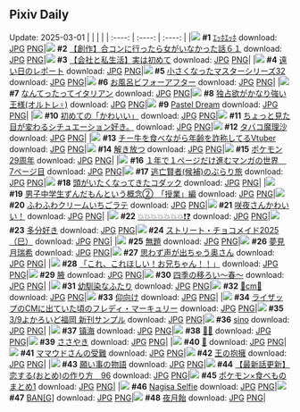 ## Pixiv Daily
Update: 2025-03-01
|      |      |      |
| :----: | :----: | :----: |
|![](https://pixiv.microyu.workers.dev/c/240x480/img-master/img/2025/02/27/00/00/22/127664498_p0_master1200.jpg) **#1** [ｴｯﾎｴｯﾎ](https://www.pixiv.net/artworks/127664498) download: [JPG](https://pixiv.microyu.workers.dev/img-original/img/2025/02/27/00/00/22/127664498_p0.jpg) [PNG](https://pixiv.microyu.workers.dev/img-original/img/2025/02/27/00/00/22/127664498_p0.png)|![](https://pixiv.microyu.workers.dev/c/240x480/img-master/img/2025/02/28/00/00/11/127696447_p0_master1200.jpg) **#2** [【創作】合コンに行ったら女がいなかった話６１](https://www.pixiv.net/artworks/127696447) download: [JPG](https://pixiv.microyu.workers.dev/img-original/img/2025/02/28/00/00/11/127696447_p0.jpg) [PNG](https://pixiv.microyu.workers.dev/img-original/img/2025/02/28/00/00/11/127696447_p0.png)|![](https://pixiv.microyu.workers.dev/c/240x480/img-master/img/2025/02/28/12/00/23/127709167_p0_master1200.jpg) **#3** [【会社と私生活】実は初めて](https://www.pixiv.net/artworks/127709167) download: [JPG](https://pixiv.microyu.workers.dev/img-original/img/2025/02/28/12/00/23/127709167_p0.jpg) [PNG](https://pixiv.microyu.workers.dev/img-original/img/2025/02/28/12/00/23/127709167_p0.png)|
|![](https://pixiv.microyu.workers.dev/c/240x480/img-master/img/2025/02/27/18/06/10/127684064_p0_master1200.jpg) **#4** [遠い日のレポート](https://www.pixiv.net/artworks/127684064) download: [JPG](https://pixiv.microyu.workers.dev/img-original/img/2025/02/27/18/06/10/127684064_p0.jpg) [PNG](https://pixiv.microyu.workers.dev/img-original/img/2025/02/27/18/06/10/127684064_p0.png)|![](https://pixiv.microyu.workers.dev/c/240x480/img-master/img/2025/02/28/18/23/29/127717399_p0_master1200.jpg) **#5** [小さくなったマスターシリーズ32](https://www.pixiv.net/artworks/127717399) download: [JPG](https://pixiv.microyu.workers.dev/img-original/img/2025/02/28/18/23/29/127717399_p0.jpg) [PNG](https://pixiv.microyu.workers.dev/img-original/img/2025/02/28/18/23/29/127717399_p0.png)|![](https://pixiv.microyu.workers.dev/c/240x480/img-master/img/2025/02/27/22/00/01/127691744_p0_master1200.jpg) **#6** [お風呂ビフォーアフター](https://www.pixiv.net/artworks/127691744) download: [JPG](https://pixiv.microyu.workers.dev/img-original/img/2025/02/27/22/00/01/127691744_p0.jpg) [PNG](https://pixiv.microyu.workers.dev/img-original/img/2025/02/27/22/00/01/127691744_p0.png)|
|![](https://pixiv.microyu.workers.dev/c/240x480/img-master/img/2025/02/28/07/30/01/127704935_p0_master1200.jpg) **#7** [なんてったってイタリアン](https://www.pixiv.net/artworks/127704935) download: [JPG](https://pixiv.microyu.workers.dev/img-original/img/2025/02/28/07/30/01/127704935_p0.jpg) [PNG](https://pixiv.microyu.workers.dev/img-original/img/2025/02/28/07/30/01/127704935_p0.png)|![](https://pixiv.microyu.workers.dev/c/240x480/img-master/img/2025/02/27/19/16/11/127686107_p0_master1200.jpg) **#8** [独占欲がかなり強い王様(オルトレ♀)](https://www.pixiv.net/artworks/127686107) download: [JPG](https://pixiv.microyu.workers.dev/img-original/img/2025/02/27/19/16/11/127686107_p0.jpg) [PNG](https://pixiv.microyu.workers.dev/img-original/img/2025/02/27/19/16/11/127686107_p0.png)|![](https://pixiv.microyu.workers.dev/c/240x480/img-master/img/2025/02/27/00/00/24/127664505_p0_master1200.jpg) **#9** [Pastel Dream](https://www.pixiv.net/artworks/127664505) download: [JPG](https://pixiv.microyu.workers.dev/img-original/img/2025/02/27/00/00/24/127664505_p0.jpg) [PNG](https://pixiv.microyu.workers.dev/img-original/img/2025/02/27/00/00/24/127664505_p0.png)|
|![](https://pixiv.microyu.workers.dev/c/240x480/img-master/img/2025/02/28/20/50/57/127722463_p0_master1200.jpg) **#10** [初めての「かわいい」](https://www.pixiv.net/artworks/127722463) download: [JPG](https://pixiv.microyu.workers.dev/img-original/img/2025/02/28/20/50/57/127722463_p0.jpg) [PNG](https://pixiv.microyu.workers.dev/img-original/img/2025/02/28/20/50/57/127722463_p0.png)|![](https://pixiv.microyu.workers.dev/c/240x480/img-master/img/2025/02/28/03/01/26/127701539_p0_master1200.jpg) **#11** [ちょっと見た目が変わるシチュエーション好き。](https://www.pixiv.net/artworks/127701539) download: [JPG](https://pixiv.microyu.workers.dev/img-original/img/2025/02/28/03/01/26/127701539_p0.jpg) [PNG](https://pixiv.microyu.workers.dev/img-original/img/2025/02/28/03/01/26/127701539_p0.png)|![](https://pixiv.microyu.workers.dev/c/240x480/img-master/img/2025/02/27/00/30/01/127665886_p0_master1200.jpg) **#12** [タバコ魔理沙](https://www.pixiv.net/artworks/127665886) download: [JPG](https://pixiv.microyu.workers.dev/img-original/img/2025/02/27/00/30/01/127665886_p0.jpg) [PNG](https://pixiv.microyu.workers.dev/img-original/img/2025/02/27/00/30/01/127665886_p0.png)|
|![](https://pixiv.microyu.workers.dev/c/240x480/img-master/img/2025/02/28/21/15/30/127723557_p0_master1200.jpg) **#13** [チー牛を食べながら年齢を詐称してるVtuber](https://www.pixiv.net/artworks/127723557) download: [JPG](https://pixiv.microyu.workers.dev/img-original/img/2025/02/28/21/15/30/127723557_p0.jpg) [PNG](https://pixiv.microyu.workers.dev/img-original/img/2025/02/28/21/15/30/127723557_p0.png)|![](https://pixiv.microyu.workers.dev/c/240x480/img-master/img/2025/02/28/00/00/15/127696472_p0_master1200.jpg) **#14** [解き放つ](https://www.pixiv.net/artworks/127696472) download: [JPG](https://pixiv.microyu.workers.dev/img-original/img/2025/02/28/00/00/15/127696472_p0.jpg) [PNG](https://pixiv.microyu.workers.dev/img-original/img/2025/02/28/00/00/15/127696472_p0.png)|![](https://pixiv.microyu.workers.dev/c/240x480/img-master/img/2025/02/27/00/38/08/127666213_p0_master1200.jpg) **#15** [ポケモン29周年](https://www.pixiv.net/artworks/127666213) download: [JPG](https://pixiv.microyu.workers.dev/img-original/img/2025/02/27/00/38/08/127666213_p0.jpg) [PNG](https://pixiv.microyu.workers.dev/img-original/img/2025/02/27/00/38/08/127666213_p0.png)|
|![](https://pixiv.microyu.workers.dev/c/240x480/img-master/img/2025/02/27/17/02/13/127682269_p0_master1200.jpg) **#16** [１年で１ページだけ進むマンガの世界　7ページ目](https://www.pixiv.net/artworks/127682269) download: [JPG](https://pixiv.microyu.workers.dev/img-original/img/2025/02/27/17/02/13/127682269_p0.jpg) [PNG](https://pixiv.microyu.workers.dev/img-original/img/2025/02/27/17/02/13/127682269_p0.png)|![](https://pixiv.microyu.workers.dev/c/240x480/img-master/img/2025/02/27/00/00/55/127664615_p0_master1200.jpg) **#17** [逃亡賢者(候補)のぶらり旅](https://www.pixiv.net/artworks/127664615) download: [JPG](https://pixiv.microyu.workers.dev/img-original/img/2025/02/27/00/00/55/127664615_p0.jpg) [PNG](https://pixiv.microyu.workers.dev/img-original/img/2025/02/27/00/00/55/127664615_p0.png)|![](https://pixiv.microyu.workers.dev/c/240x480/img-master/img/2025/02/27/16/17/19/127680327_p0_master1200.jpg) **#18** [頭がいたくなってきたコダック](https://www.pixiv.net/artworks/127680327) download: [JPG](https://pixiv.microyu.workers.dev/img-original/img/2025/02/27/16/17/19/127680327_p0.jpg) [PNG](https://pixiv.microyu.workers.dev/img-original/img/2025/02/27/16/17/19/127680327_p0.png)|
|![](https://pixiv.microyu.workers.dev/c/240x480/img-master/img/2025/02/27/18/41/03/127684989_p0_master1200.jpg) **#19** [男子中学生ずんだもんという概念②　「授業」編](https://www.pixiv.net/artworks/127684989) download: [JPG](https://pixiv.microyu.workers.dev/img-original/img/2025/02/27/18/41/03/127684989_p0.jpg) [PNG](https://pixiv.microyu.workers.dev/img-original/img/2025/02/27/18/41/03/127684989_p0.png)|![](https://pixiv.microyu.workers.dev/c/240x480/img-master/img/2025/02/27/20/30/03/127688513_p0_master1200.jpg) **#20** [ふわふわクリームいちごラテ](https://www.pixiv.net/artworks/127688513) download: [JPG](https://pixiv.microyu.workers.dev/img-original/img/2025/02/27/20/30/03/127688513_p0.jpg) [PNG](https://pixiv.microyu.workers.dev/img-original/img/2025/02/27/20/30/03/127688513_p0.png)|![](https://pixiv.microyu.workers.dev/c/240x480/img-master/img/2025/02/27/07/30/01/127672794_p0_master1200.jpg) **#21** [咲夜さんかわいい！](https://www.pixiv.net/artworks/127672794) download: [JPG](https://pixiv.microyu.workers.dev/img-original/img/2025/02/27/07/30/01/127672794_p0.jpg) [PNG](https://pixiv.microyu.workers.dev/img-original/img/2025/02/27/07/30/01/127672794_p0.png)|
|![](https://pixiv.microyu.workers.dev/c/240x480/img-master/img/2025/02/27/18/44/26/127685080_p0_master1200.jpg) **#22** [💥💥💥💥💥💥💥❗️❓](https://www.pixiv.net/artworks/127685080) download: [JPG](https://pixiv.microyu.workers.dev/img-original/img/2025/02/27/18/44/26/127685080_p0.jpg) [PNG](https://pixiv.microyu.workers.dev/img-original/img/2025/02/27/18/44/26/127685080_p0.png)|![](https://pixiv.microyu.workers.dev/c/240x480/img-master/img/2025/02/28/00/49/01/127698623_p0_master1200.jpg) **#23** [多分好き](https://www.pixiv.net/artworks/127698623) download: [JPG](https://pixiv.microyu.workers.dev/img-original/img/2025/02/28/00/49/01/127698623_p0.jpg) [PNG](https://pixiv.microyu.workers.dev/img-original/img/2025/02/28/00/49/01/127698623_p0.png)|![](https://pixiv.microyu.workers.dev/c/240x480/img-master/img/2025/02/28/15/38/39/127713223_p0_master1200.jpg) **#24** [ストリート・チョコメイド2025（巳）](https://www.pixiv.net/artworks/127713223) download: [JPG](https://pixiv.microyu.workers.dev/img-original/img/2025/02/28/15/38/39/127713223_p0.jpg) [PNG](https://pixiv.microyu.workers.dev/img-original/img/2025/02/28/15/38/39/127713223_p0.png)|
|![](https://pixiv.microyu.workers.dev/c/240x480/img-master/img/2025/02/27/00/00/24/127664504_p0_master1200.jpg) **#25** [無題](https://www.pixiv.net/artworks/127664504) download: [JPG](https://pixiv.microyu.workers.dev/img-original/img/2025/02/27/00/00/24/127664504_p0.jpg) [PNG](https://pixiv.microyu.workers.dev/img-original/img/2025/02/27/00/00/24/127664504_p0.png)|![](https://pixiv.microyu.workers.dev/c/240x480/img-master/img/2025/02/28/02/48/27/127701326_p0_master1200.jpg) **#26** [夢見月瑞希](https://www.pixiv.net/artworks/127701326) download: [JPG](https://pixiv.microyu.workers.dev/img-original/img/2025/02/28/02/48/27/127701326_p0.jpg) [PNG](https://pixiv.microyu.workers.dev/img-original/img/2025/02/28/02/48/27/127701326_p0.png)|![](https://pixiv.microyu.workers.dev/c/240x480/img-master/img/2025/02/27/00/02/35/127664809_p0_master1200.jpg) **#27** [思わず声が出ちゃう奥さん](https://www.pixiv.net/artworks/127664809) download: [JPG](https://pixiv.microyu.workers.dev/img-original/img/2025/02/27/00/02/35/127664809_p0.jpg) [PNG](https://pixiv.microyu.workers.dev/img-original/img/2025/02/27/00/02/35/127664809_p0.png)|
|![](https://pixiv.microyu.workers.dev/c/240x480/img-master/img/2025/02/27/02/25/05/127668825_p0_master1200.jpg) **#28** [「これ、これほしい！お兄ちゃん！！」](https://www.pixiv.net/artworks/127668825) download: [JPG](https://pixiv.microyu.workers.dev/img-original/img/2025/02/27/02/25/05/127668825_p0.jpg) [PNG](https://pixiv.microyu.workers.dev/img-original/img/2025/02/27/02/25/05/127668825_p0.png)|![](https://pixiv.microyu.workers.dev/c/240x480/img-master/img/2025/02/27/15/51/48/127680823_p0_master1200.jpg) **#29** [腋](https://www.pixiv.net/artworks/127680823) download: [JPG](https://pixiv.microyu.workers.dev/img-original/img/2025/02/27/15/51/48/127680823_p0.jpg) [PNG](https://pixiv.microyu.workers.dev/img-original/img/2025/02/27/15/51/48/127680823_p0.png)|![](https://pixiv.microyu.workers.dev/c/240x480/img-master/img/2025/02/27/13/15/25/127678197_p0_master1200.jpg) **#30** [四季の移ろい〜春〜](https://www.pixiv.net/artworks/127678197) download: [JPG](https://pixiv.microyu.workers.dev/img-original/img/2025/02/27/13/15/25/127678197_p0.jpg) [PNG](https://pixiv.microyu.workers.dev/img-original/img/2025/02/27/13/15/25/127678197_p0.png)|
|![](https://pixiv.microyu.workers.dev/c/240x480/img-master/img/2025/02/27/11/37/16/127676287_p0_master1200.jpg) **#31** [幼馴染なふたり](https://www.pixiv.net/artworks/127676287) download: [JPG](https://pixiv.microyu.workers.dev/img-original/img/2025/02/27/11/37/16/127676287_p0.jpg) [PNG](https://pixiv.microyu.workers.dev/img-original/img/2025/02/27/11/37/16/127676287_p0.png)|![](https://pixiv.microyu.workers.dev/c/240x480/img-master/img/2025/02/27/20/37/16/127688773_p0_master1200.jpg) **#32** [👗cm👗](https://www.pixiv.net/artworks/127688773) download: [JPG](https://pixiv.microyu.workers.dev/img-original/img/2025/02/27/20/37/16/127688773_p0.jpg) [PNG](https://pixiv.microyu.workers.dev/img-original/img/2025/02/27/20/37/16/127688773_p0.png)|![](https://pixiv.microyu.workers.dev/c/240x480/img-master/img/2025/02/27/01/40/29/127667903_p0_master1200.jpg) **#33** [仰向け](https://www.pixiv.net/artworks/127667903) download: [JPG](https://pixiv.microyu.workers.dev/img-original/img/2025/02/27/01/40/29/127667903_p0.jpg) [PNG](https://pixiv.microyu.workers.dev/img-original/img/2025/02/27/01/40/29/127667903_p0.png)|
|![](https://pixiv.microyu.workers.dev/c/240x480/img-master/img/2025/02/28/00/32/25/127698104_p0_master1200.jpg) **#34** [ライザップのCMに出ていた頃のフレディ・マーキュリー](https://www.pixiv.net/artworks/127698104) download: [JPG](https://pixiv.microyu.workers.dev/img-original/img/2025/02/28/00/32/25/127698104_p0.jpg) [PNG](https://pixiv.microyu.workers.dev/img-original/img/2025/02/28/00/32/25/127698104_p0.png)|![](https://pixiv.microyu.workers.dev/c/240x480/img-master/img/2025/02/28/18/12/07/127717085_p0_master1200.jpg) **#35** [3/9よかろいど福岡 新刊サンプル](https://www.pixiv.net/artworks/127717085) download: [JPG](https://pixiv.microyu.workers.dev/img-original/img/2025/02/28/18/12/07/127717085_p0.jpg) [PNG](https://pixiv.microyu.workers.dev/img-original/img/2025/02/28/18/12/07/127717085_p0.png)|![](https://pixiv.microyu.workers.dev/c/240x480/img-master/img/2025/02/28/00/13/24/127697410_p0_master1200.jpg) **#36** [sino](https://www.pixiv.net/artworks/127697410) download: [JPG](https://pixiv.microyu.workers.dev/img-original/img/2025/02/28/00/13/24/127697410_p0.jpg) [PNG](https://pixiv.microyu.workers.dev/img-original/img/2025/02/28/00/13/24/127697410_p0.png)|
|![](https://pixiv.microyu.workers.dev/c/240x480/img-master/img/2025/02/27/10/05/04/127674938_p0_master1200.jpg) **#37** [镇海](https://www.pixiv.net/artworks/127674938) download: [JPG](https://pixiv.microyu.workers.dev/img-original/img/2025/02/27/10/05/04/127674938_p0.jpg) [PNG](https://pixiv.microyu.workers.dev/img-original/img/2025/02/27/10/05/04/127674938_p0.png)|![](https://pixiv.microyu.workers.dev/c/240x480/img-master/img/2025/02/27/21/48/36/127691346_p0_master1200.jpg) **#38** [💚🩷](https://www.pixiv.net/artworks/127691346) download: [JPG](https://pixiv.microyu.workers.dev/img-original/img/2025/02/27/21/48/36/127691346_p0.jpg) [PNG](https://pixiv.microyu.workers.dev/img-original/img/2025/02/27/21/48/36/127691346_p0.png)|![](https://pixiv.microyu.workers.dev/c/240x480/img-master/img/2025/02/27/06/00/03/127671497_p0_master1200.jpg) **#39** [ささやき](https://www.pixiv.net/artworks/127671497) download: [JPG](https://pixiv.microyu.workers.dev/img-original/img/2025/02/27/06/00/03/127671497_p0.jpg) [PNG](https://pixiv.microyu.workers.dev/img-original/img/2025/02/27/06/00/03/127671497_p0.png)|
|![](https://pixiv.microyu.workers.dev/c/240x480/img-master/img/2025/02/27/00/01/16/127664674_p0_master1200.jpg) **#40** [💉](https://www.pixiv.net/artworks/127664674) download: [JPG](https://pixiv.microyu.workers.dev/img-original/img/2025/02/27/00/01/16/127664674_p0.jpg) [PNG](https://pixiv.microyu.workers.dev/img-original/img/2025/02/27/00/01/16/127664674_p0.png)|![](https://pixiv.microyu.workers.dev/c/240x480/img-master/img/2025/02/27/17/40/04/127683156_p0_master1200.jpg) **#41** [ママウドさんの受難](https://www.pixiv.net/artworks/127683156) download: [JPG](https://pixiv.microyu.workers.dev/img-original/img/2025/02/27/17/40/04/127683156_p0.jpg) [PNG](https://pixiv.microyu.workers.dev/img-original/img/2025/02/27/17/40/04/127683156_p0.png)|![](https://pixiv.microyu.workers.dev/c/240x480/img-master/img/2025/02/27/06/10/05/127671674_p0_master1200.jpg) **#42** [王の抱擁](https://www.pixiv.net/artworks/127671674) download: [JPG](https://pixiv.microyu.workers.dev/img-original/img/2025/02/27/06/10/05/127671674_p0.jpg) [PNG](https://pixiv.microyu.workers.dev/img-original/img/2025/02/27/06/10/05/127671674_p0.png)|
|![](https://pixiv.microyu.workers.dev/c/240x480/img-master/img/2025/02/28/01/08/15/127699182_p0_master1200.jpg) **#43** [願い事の物語](https://www.pixiv.net/artworks/127699182) download: [JPG](https://pixiv.microyu.workers.dev/img-original/img/2025/02/28/01/08/15/127699182_p0.jpg) [PNG](https://pixiv.microyu.workers.dev/img-original/img/2025/02/28/01/08/15/127699182_p0.png)|![](https://pixiv.microyu.workers.dev/c/240x480/img-master/img/2025/02/28/12/30/02/127709769_p0_master1200.jpg) **#44** [【最新話更新】恋する(おとめ)の作り方　96](https://www.pixiv.net/artworks/127709769) download: [JPG](https://pixiv.microyu.workers.dev/img-original/img/2025/02/28/12/30/02/127709769_p0.jpg) [PNG](https://pixiv.microyu.workers.dev/img-original/img/2025/02/28/12/30/02/127709769_p0.png)|![](https://pixiv.microyu.workers.dev/c/240x480/img-master/img/2025/02/28/20/47/32/127722363_p0_master1200.jpg) **#45** [ポケモン×食べものまとめ1](https://www.pixiv.net/artworks/127722363) download: [JPG](https://pixiv.microyu.workers.dev/img-original/img/2025/02/28/20/47/32/127722363_p0.jpg) [PNG](https://pixiv.microyu.workers.dev/img-original/img/2025/02/28/20/47/32/127722363_p0.png)|
|![](https://pixiv.microyu.workers.dev/c/240x480/img-master/img/2025/02/27/12/30/27/127677373_p0_master1200.jpg) **#46** [Nagisa Selfie](https://www.pixiv.net/artworks/127677373) download: [JPG](https://pixiv.microyu.workers.dev/img-original/img/2025/02/27/12/30/27/127677373_p0.jpg) [PNG](https://pixiv.microyu.workers.dev/img-original/img/2025/02/27/12/30/27/127677373_p0.png)|![](https://pixiv.microyu.workers.dev/c/240x480/img-master/img/2025/02/28/00/01/06/127696668_p0_master1200.jpg) **#47** [BAN[G]](https://www.pixiv.net/artworks/127696668) download: [JPG](https://pixiv.microyu.workers.dev/img-original/img/2025/02/28/00/01/06/127696668_p0.jpg) [PNG](https://pixiv.microyu.workers.dev/img-original/img/2025/02/28/00/01/06/127696668_p0.png)|![](https://pixiv.microyu.workers.dev/c/240x480/img-master/img/2025/02/28/10/58/30/127708026_p0_master1200.jpg) **#48** [夜月飴](https://www.pixiv.net/artworks/127708026) download: [JPG](https://pixiv.microyu.workers.dev/img-original/img/2025/02/28/10/58/30/127708026_p0.jpg) [PNG](https://pixiv.microyu.workers.dev/img-original/img/2025/02/28/10/58/30/127708026_p0.png)|
